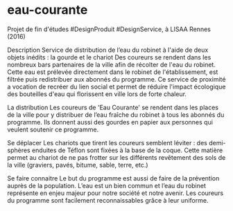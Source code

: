 # eau-courante
Projet de fin d'études #DesignProduit #DesignService, à LISAA Rennes (2016)

Description 
Service de distribution de l’eau du robinet à l'aide de deux objets inédits : la gourde et le chariot
Des coureurs se rendent dans les nombreux bars partenaires de la ville afin de récolter de l'eau du robinet. Cette eau est prélevée directement dans le robinet de l'établissement, est filtrée puis redistribuer aux abonnés du programme.
Ce service de proximité a vocation de recréer du lien social et permet de réduire l'impact écologique des bouteilles d'eau qui florissent en ville lors de forte chaleur.


La distribution
Les coureurs de 'Eau Courante' se rendent dans les places de la ville pour y distribuer de l’eau fraîche du robinet à tous les abonnés du programme.
Ils donnent aussi des gourdes en papier aux personnes qui veulent soutenir ce programme.

Se déplacer
Les chariots que tirent les coureurs semblent léviter : des demi-sphères enduites de Téflon sont fixées à la base de la coque.
Cette matière permet au chariot de ne pas frotter sur les différents revêtement des sols de la ville (graviers, pavés, bitume, sable, terre, etc.)

Se faire connaitre 
Le but du programme est aussi de faire de la prévention auprès de la population. L’eau est un bien commun et l’eau du robinet représente en enjeu majeur pour notre société et notre avenir.
Les coureurs du programme sont facilement reconnaissables grâce à leur uniforme.
